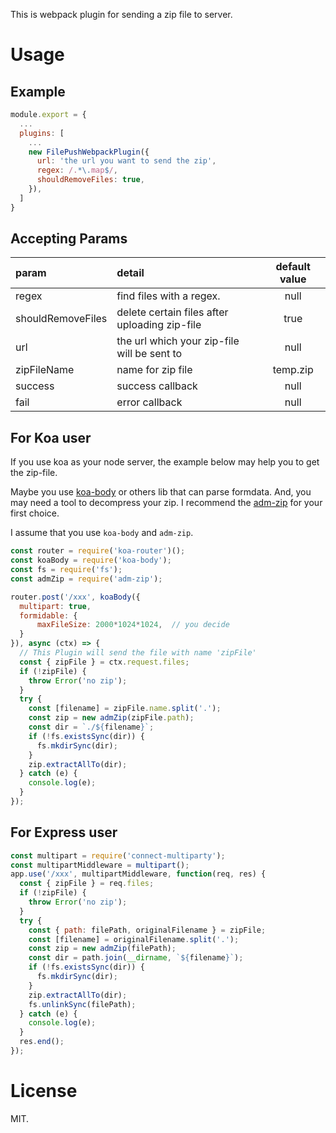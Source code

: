 This is webpack plugin for sending a zip file to server.

# Usage
## Example
```javascript
module.export = {
  ...
  plugins: [
    ...
    new FilePushWebpackPlugin({
      url: 'the url you want to send the zip',
      regex: /.*\.map$/,
      shouldRemoveFiles: true,
    }),
  ]
}
```
## Accepting Params
| param | detail | default value |
| :------------ | :------------- | :-------------: |
| regex | find files with a regex. | null |
| shouldRemoveFiles | delete certain files after uploading zip-file | true |
| url | the url which your zip-file will be sent to | null |
| zipFileName | name for zip file | temp.zip |
| success | success callback | null |
| fail | error callback | null |

## For Koa user
If you use koa as your node server, the example below may help you to get the zip-file.

Maybe you use [koa-body](https://github.com/dlau/koa-body) or others lib that can parse formdata.
And, you may need a tool to decompress your zip. I recommend the [adm-zip](https://github.com/cthackers/adm-zip) for your first choice.

I assume that you use `koa-body` and `adm-zip`.
```javascript
const router = require('koa-router')();
const koaBody = require('koa-body');
const fs = require('fs');
const admZip = require('adm-zip');

router.post('/xxx', koaBody({
  multipart: true,
  formidable: {
      maxFileSize: 2000*1024*1024,	// you decide
  }
}), async (ctx) => {
  // This Plugin will send the file with name 'zipFile'
  const { zipFile } = ctx.request.files;
  if (!zipFile) {
    throw Error('no zip');
  }
  try {
    const [filename] = zipFile.name.split('.');
    const zip = new admZip(zipFile.path);
    const dir = `./${filename}`;
    if (!fs.existsSync(dir)) {
      fs.mkdirSync(dir);
    }
    zip.extractAllTo(dir);
  } catch (e) {
    console.log(e);
  }
});
```

## For Express user
```javascript
const multipart = require('connect-multiparty');
const multipartMiddleware = multipart();
app.use('/xxx', multipartMiddleware, function(req, res) {
  const { zipFile } = req.files;
  if (!zipFile) {
    throw Error('no zip');
  }
  try {
    const { path: filePath, originalFilename } = zipFile;
    const [filename] = originalFilename.split('.');
    const zip = new admZip(filePath);
    const dir = path.join(__dirname, `${filename}`);
    if (!fs.existsSync(dir)) {
      fs.mkdirSync(dir);
    }
    zip.extractAllTo(dir);
    fs.unlinkSync(filePath);
  } catch (e) {
    console.log(e);
  }
  res.end();
});
```
# License
MIT.